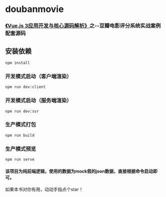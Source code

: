 # doubanmovie

### [《Vue.js 3应用开发与核心源码解析》](https://item.jd.com/12673835.html)之--豆瓣电影评分系统实战案例配套源码

## 安装依赖
```
npm install
```

### 开发模式启动（客户端渲染）
```
npm run dev:client
```

### 开发模式启动（服务端渲染）
```
npm run dev:ssr
```

### 生产模式打包
```
npm run build
```

### 生产模式预览
```
npm run serve
```


#### 该项目为纯前端逻辑，使用的数据为mock假的json数据，直接根据命令启动即可。


如果本书对你有用，动动手指点个star！
